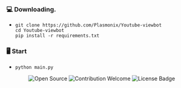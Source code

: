 ### 💻 Downloading.
- ```
  git clone https://github.com/Plasmonix/Youtube-viewbot
  cd Youtube-viewbot
  pip install -r requirements.txt
  ```
### 🖥️ Start
- ```
  python main.py
  ```  


<p align="center">
  <img src="https://badges.frapsoft.com/os/v1/open-source.svg?v=103" alt="Open Source">
  <img src="https://img.shields.io/badge/contributions-welcome-brightgreen.svg?style=flat" alt="Contribution Welcome">
  <img src="https://img.shields.io/badge/License-GPLv3-blue.svg" alt="License Badge">
</p>
